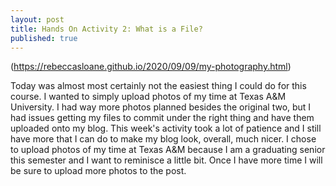 ```yaml
---
layout: post
title: Hands On Activity 2: What is a File?
published: true
---
```


(https://rebeccasloane.github.io/2020/09/09/my-photography.html)

Today was almost most certainly not the easiest thing I could do for this course. 
I wanted to simply upload photos of my time at Texas A&M University. 
I had way more photos planned besides the original two, but I had issues getting my files to commit under the right thing and have them uploaded onto my blog.
This week's activity took a lot of patience and I still have more that I can do to make my blog look, overall, much nicer.
I chose to upload photos of my time at Texas A&M because I am a graduating senior this semester and I want to reminisce a little bit.
Once I have more time I will be sure to upload more photos to the post.
